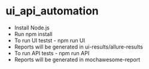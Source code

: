 # ui_api_automation
* Install Node.js
* Run npm install
* To run UI testst - npm run UI
* Reports will be generated in ui-results/allure-results
* To run API tests - npm run API
* Reports will be generated in mochawesome-report
